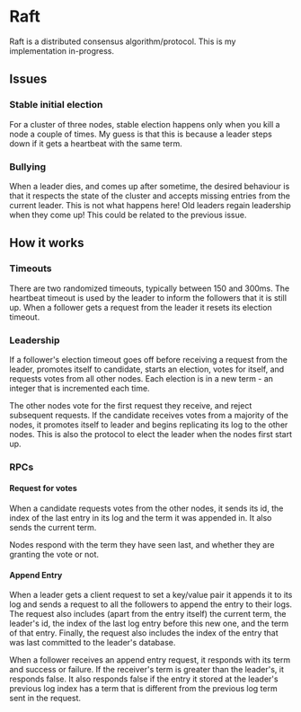 # Raft
Raft is a distributed consensus algorithm/protocol. This is my implementation in-progress.

## Issues
### Stable initial election
For a cluster of three nodes, stable election happens only when you kill a node a couple of times. My guess is that this is because a leader steps down if it gets a heartbeat with the same term.

### Bullying
When a leader dies, and comes up after sometime, the desired behaviour is that it respects the state of the cluster and accepts missing entries from the current leader. This is not what happens here! Old leaders regain leadership when they come up! This could be related to the previous issue.

## How it works
### Timeouts
There are two randomized timeouts, typically between 150 and 300ms. The heartbeat timeout is used by the leader to inform the followers that it is still up. When a follower gets a request from the leader it resets its election timeout. 

### Leadership
If a follower's election timeout goes off before receiving a request from the leader, promotes itself to candidate, starts an election, votes for itself, and requests votes from all other nodes. Each election is in a new term - an integer that is incremented each time. 

The other nodes vote for the first request they receive, and reject subsequent requests. If the candidate receives votes from a majority of the nodes, it promotes itself to leader and begins replicating its log to the other nodes. 
This is also the protocol to elect the leader when the nodes first start up.

### RPCs
#### Request for votes
When a candidate requests votes from the other nodes, it sends its id, the index of the last entry in its log and the term it was appended in. It also sends the current term.

Nodes respond with the term they have seen last, and whether they are granting the vote or not.

#### Append Entry
When a leader gets a client request to set a key/value pair it appends it to its log and sends a request to all the followers to append the entry to their logs. The request also includes (apart from the entry itself) the current term, the leader's id, the index of the last log entry before this new one, and the term of that entry. Finally, the request also includes the index of the entry that was last committed to the leader's database.

When a follower receives an append entry request, it responds with its term and success or failure. If the receiver's term is greater than the leader's, it responds false. It also responds false if the entry it stored at the leader's previous log index has a term that is different from the previous log term sent in the request.
